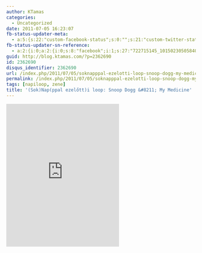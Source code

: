 ```yaml
---
author: KTamas
categories:
  - Uncategorized
date: 2011-07-05 16:23:07
fb-status-updater-meta:
  - a:5:{s:22:"custom-facebook-status";s:0:"";s:21:"custom-twitter-status";s:0:"";s:7:"fb-push";s:1:"1";s:7:"tw-push";s:1:"1";s:4:"push";s:1:"1";}
fb-status-updater-sn-reference:
  - a:2:{i:0;a:2:{i:0;s:8:"facebook";i:1;s:27:"722715145_10150230505840146";}i:1;a:2:{i:0;s:7:"twitter";i:1;s:17:"88251583393038336";}}
guid: http://blog.ktamas.com/?p=2362690
id: 2362690
disqus_identifier: 2362690
url: /index.php/2011/07/05/soknapppal-ezelotti-loop-snoop-dogg-my-medicine/
permalink: /index.php/2011/07/05/soknapppal-ezelotti-loop-snoop-dogg-my-medicine/
tags: [napiloop, zene]
title: '(Sok)Nap(ppal ezelőtt)i loop: Snoop Dogg &#8211; My Medicine'
---
```



<iframe src="https://open.spotify.com/embed/track/4nBmkmGnaLvRolf6WINAXa" width="300" height="380" frameborder="0" allowtransparency="true" allow="encrypted-media"></iframe>
